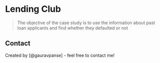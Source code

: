# Lending Club
> The objective of the case study is to use the information about past loan applicants and find whether they defaulted or not

## Contact
Created by [@gauravpanse] - feel free to contact me!


<!-- Optional -->
<!-- ## License -->
<!-- This project is open source and available under the [... License](). -->

<!-- You don't have to include all sections - just the one's relevant to your project -->
